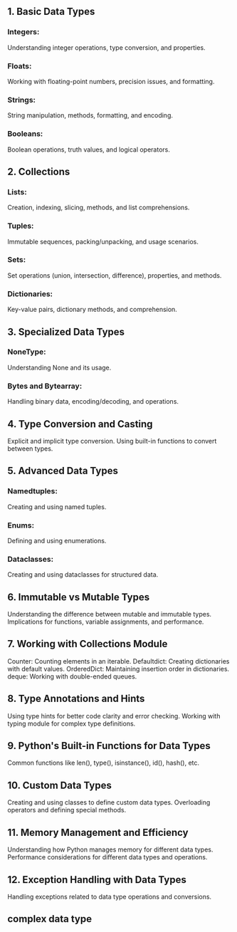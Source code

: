 ## 1. Basic Data Types
### Integers: 
Understanding integer operations, type conversion, and properties.
### Floats: 
Working with floating-point numbers, precision issues, and formatting.
### Strings: 
String manipulation, methods, formatting, and encoding.
### Booleans:
Boolean operations, truth values, and logical operators.
## 2. Collections
### Lists:
Creation, indexing, slicing, methods, and list comprehensions.
### Tuples: 
Immutable sequences, packing/unpacking, and usage scenarios.
### Sets: 
Set operations (union, intersection, difference), properties, and methods.
### Dictionaries: 
Key-value pairs, dictionary methods, and comprehension.
## 3. Specialized Data Types
### NoneType: 
Understanding None and its usage.
### Bytes and Bytearray: 
Handling binary data, encoding/decoding, and operations.
## 4. Type Conversion and Casting
Explicit and implicit type conversion.
Using built-in functions to convert between types.
## 5. Advanced Data Types
### Namedtuples: 
Creating and using named tuples.
### Enums: 
Defining and using enumerations.
### Dataclasses: 
Creating and using dataclasses for structured data.
## 6. Immutable vs Mutable Types
Understanding the difference between mutable and immutable types.
Implications for functions, variable assignments, and performance.
## 7. Working with Collections Module
Counter: Counting elements in an iterable.
Defaultdict: Creating dictionaries with default values.
OrderedDict: Maintaining insertion order in dictionaries.
deque: Working with double-ended queues.
## 8. Type Annotations and Hints
Using type hints for better code clarity and error checking.
Working with typing module for complex type definitions.
## 9. Python's Built-in Functions for Data Types
Common functions like len(), type(), isinstance(), id(), hash(), etc.
## 10. Custom Data Types
Creating and using classes to define custom data types.
Overloading operators and defining special methods.
## 11. Memory Management and Efficiency
Understanding how Python manages memory for different data types.
Performance considerations for different data types and operations.
## 12. Exception Handling with Data Types
Handling exceptions related to data type operations and conversions.

## complex data type